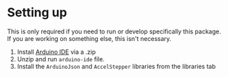 # Setting up
This is only required if you need to run or develop specifically this package. If you are working on something else, this isn't necessary.
1. Install [Arduino IDE](https://www.arduino.cc/en/software) via a .zip
2. Unzip and run `arduino-ide` file.
3. Install the `ArduinoJson` and `AccelStepper` libraries from the libraries tab

